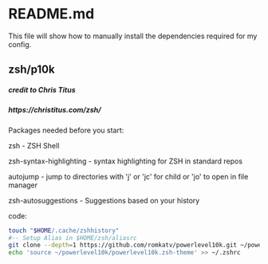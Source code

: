 <h1>README.md</h1>
This file will show how to manually install the dependencies required for my config.


## zsh/p10k
<h5>credit to Chris Titus</h5>
<h5>https://christitus.com/zsh/</h5>

<p>
Packages needed before you start:

zsh - ZSH Shell
  
zsh-syntax-highlighting - syntax highlighting for ZSH in standard repos
  
autojump - jump to directories with 'j' or 'jc' for child or 'jo' to open in file manager
  
zsh-autosuggestions - Suggestions based on your history

code:
  ```sh
  touch "$HOME/.cache/zshhistory"
  #-- Setup Alias in $HOME/zsh/aliasrc
  git clone --depth=1 https://github.com/romkatv/powerlevel10k.git ~/powerlevel10k
  echo 'source ~/powerlevel10k/powerlevel10k.zsh-theme' >> ~/.zshrc
  ```
</p>
